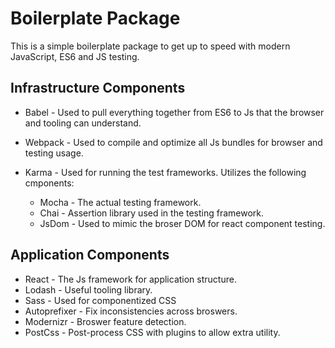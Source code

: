 # Boilerplate Package

This is a simple boilerplate package to get up to speed with modern JavaScript, ES6 and JS testing.

## Infrastructure Components

- Babel - Used to pull everything together from ES6 to Js that the browser and tooling can understand.

- Webpack - Used to compile and optimize all Js bundles for browser and testing usage.

- Karma - Used for running the test frameworks. Utilizes the following cmponents:
  - Mocha - The actual testing framework.
  - Chai - Assertion library used in the testing framework.
  - JsDom - Used to mimic the broser DOM for react component testing.

## Application Components

- React - The Js framework for application structure.
- Lodash - Useful tooling library.
- Sass - Used for componentized CSS
- Autoprefixer - Fix inconsistencies across broswers.
- Modernizr - Broswer feature detection.
- PostCss - Post-process CSS with plugins to allow extra utility.
